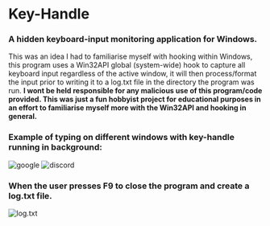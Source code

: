 Key-Handle
==========
### A hidden keyboard-input monitoring application for Windows.

This was an idea I had to familiarise myself with hooking within Windows, this program uses a Win32API global (system-wide) hook to capture all keyboard input regardless of the active window, it will then process/format the input prior to writing it to a log.txt file in the directory the program was run. **I wont be held responsible for any malicious use of this program/code provided. This was just a fun hobbyist project for educational purposes in an effort to familiarise myself more with the Win32API and hooking in general.**

### Example of typing on different windows with key-handle running in background:
![google](https://i.imgur.com/R9zgWV1.png)
![discord](https://i.imgur.com/CKBF8Ev.png)
### When the user presses F9 to close the program and create a log.txt file.
![log.txt](https://i.imgur.com/cg13bE5.png)
